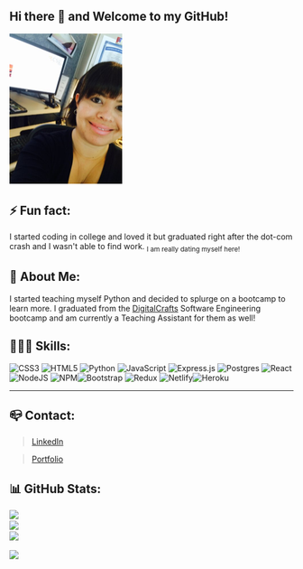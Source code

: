 ## Hi there 👋 and Welcome to my GitHub!

<img src="https://github.com/violetmedina/violetmedina/blob/main/IMG_0738.JPG" width="200" height=auto>

## ⚡ Fun fact: 

I started coding in college and loved it but graduated right after the dot-com crash and I wasn't able to find work. <sub>I am really dating myself here!</sub>

## 💬 About Me: 

I started teaching myself Python and decided to splurge on a bootcamp to learn more. I graduated from the [DigitalCrafts](https://www.digitalcrafts.com/) Software Engineering bootcamp and am currently a Teaching Assistant for them as well!


## 👩🏻‍💻 Skills: 


![CSS3](https://img.shields.io/badge/css3-%231572B6.svg?style=for-the-badge&logo=css3&logoColor=white) ![HTML5](https://img.shields.io/badge/html5-%23E34F26.svg?style=for-the-badge&logo=html5&logoColor=white) ![Python](https://img.shields.io/badge/python-3670A0?style=for-the-badge&logo=python&logoColor=ffdd54) ![JavaScript](https://img.shields.io/badge/javascript-%23323330.svg?style=for-the-badge&logo=javascript&logoColor=%23F7DF1E) ![Express.js](https://img.shields.io/badge/express.js-%23404d59.svg?style=for-the-badge&logo=express&logoColor=%2361DAFB) ![Postgres](https://img.shields.io/badge/postgres-%23316192.svg?style=for-the-badge&logo=postgresql&logoColor=white) ![React](https://img.shields.io/badge/react-%2320232a.svg?style=for-the-badge&logo=react&logoColor=%2361DAFB) ![NodeJS](https://img.shields.io/badge/node.js-6DA55F?style=for-the-badge&logo=node.js&logoColor=white) ![NPM](https://img.shields.io/badge/NPM-%23000000.svg?style=for-the-badge&logo=npm&logoColor=white)![Bootstrap](https://img.shields.io/badge/Bootstrap-563D7C?style=for-the-badge&logo=bootstrap&logoColor=white) ![Redux](https://img.shields.io/badge/Redux-593D88?style=for-the-badge&logo=redux&logoColor=white) ![Netlify](https://img.shields.io/badge/Netlify-00C7B7?style=for-the-badge&logo=netlify&logoColor=white)![Heroku](https://img.shields.io/badge/Heroku-430098?style=for-the-badge&logo=heroku&logoColor=white)

---

## 📪 Contact:

> [LinkedIn](https://www.linkedin.com/in/violetmedina/) 

> [Portfolio](https://www.violetcodes.com/)

## 📊 GitHub Stats:
![](https://github-readme-stats.vercel.app/api?username=violetmedina&theme=dark&hide_border=false&include_all_commits=true&count_private=false)<br/>
![](https://github-readme-streak-stats.herokuapp.com/?user=violetmedina&theme=dark&hide_border=false)<br/>
![](https://github-readme-stats.vercel.app/api/top-langs/?username=violetmedina&theme=dark&hide_border=false&include_all_commits=true&count_private=false&layout=compact)

[![](https://visitcount.itsvg.in/api?id=violetmedina&label=Profile%20Views&icon=9&pretty=true)](https://visitcount.itsvg.in)

